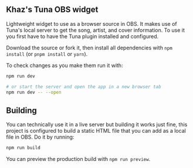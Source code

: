 ## Khaz's Tuna OBS widget

Lightweight widget to use as a browser source in OBS. It makes use of Tuna's local server to get the song, artist, and cover information. To use it you first have to have the Tuna plugin installed and configured.

Download the source or fork it, then install all dependencies with `npm install` (or `pnpm install` or `yarn`). 

To check changes as you make them run it with:

```bash
npm run dev

# or start the server and open the app in a new browser tab
npm run dev -- --open
```

## Building

You can technically use it in a live server but building it works just fine, this project is configured to build a static HTML file that you can add as a local file in OBS. Do it by running:

```bash
npm run build
```

You can preview the production build with `npm run preview`.